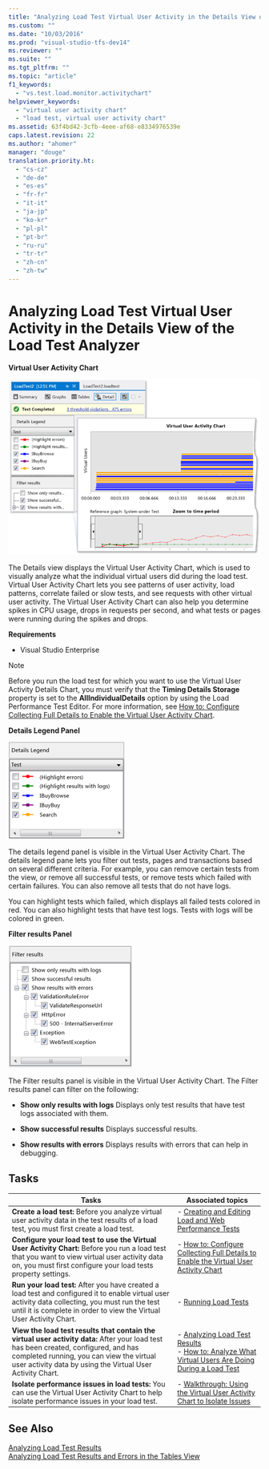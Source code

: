 ```yaml
---
title: "Analyzing Load Test Virtual User Activity in the Details View of the Load Test Analyzer | hehe"
ms.custom: ""
ms.date: "10/03/2016"
ms.prod: "visual-studio-tfs-dev14"
ms.reviewer: ""
ms.suite: ""
ms.tgt_pltfrm: ""
ms.topic: "article"
f1_keywords: 
  - "vs.test.load.monitor.activitychart"
helpviewer_keywords: 
  - "virtual user activity chart"
  - "load test, virtual user activity chart"
ms.assetid: 63f4bd42-3cfb-4eee-af68-e8334976539e
caps.latest.revision: 22
ms.author: "ahomer"
manager: "douge"
translation.priority.ht: 
  - "cs-cz"
  - "de-de"
  - "es-es"
  - "fr-fr"
  - "it-it"
  - "ja-jp"
  - "ko-kr"
  - "pl-pl"
  - "pt-br"
  - "ru-ru"
  - "tr-tr"
  - "zh-cn"
  - "zh-tw"
---
```

# Analyzing Load Test Virtual User Activity in the Details View of the Load Test Analyzer
**Virtual User Activity Chart**  
  
 ![Virtual User Activity Chart](../test/media/virtual_actchart.png "Virtual_ActChart")  
  
 The Details view displays the Virtual User Activity Chart, which is used to visually analyze what the individual virtual users did during the load test. Virtual User Activity Chart lets you see patterns of user activity, load patterns, correlate failed or slow tests, and see requests with other virtual user activity. The Virtual User Activity Chart can also help you determine spikes in CPU usage, drops in requests per second, and what tests or pages were running during the spikes and drops.  
  
 **Requirements**  
  
-   Visual Studio Enterprise  
  
> [!NOTE]
>  Before you run the load test for which you want to use the Virtual User Activity Details Chart, you must verify that the **Timing Details Storage** property is set to the **AllIndividualDetails** option by using the Load Performance Test Editor. For more information, see [How to: Configure Collecting Full Details to Enable the Virtual User Activity Chart](../test/cb22e43b-af4d-4e09-9389-3c3fa00786f7.md).  
  
 **Details Legend Panel**  
  
 ![Details legend panel](../test/media/ltest_detailslegend.png "LTest_DetailsLegend")  
  
 The details legend panel is visible in the Virtual User Activity Chart. The details legend pane lets you filter out tests, pages and transactions based on several different criteria. For example, you can remove certain tests from the view, or remove all successful tests, or remove tests which failed with certain failures. You can also remove all tests that do not have logs.  
  
 You can highlight tests which failed, which displays all failed tests colored in red. You can also highlight tests that have test logs. Tests with logs will be colored in green.  
  
 **Filter results Panel**  
  
 ![Filter results panel](../test/media/ltest_filterresults.png "LTest_FilterResults")  
  
 The Filter results panel is visible in the Virtual User Activity Chart. The Filter results panel can filter on the following:  
  
-   **Show only results with logs** Displays only test results that have test logs associated with them.  
  
-   **Show successful results** Displays successful results.  
  
-   **Show results with errors** Displays results with errors that can help in debugging.  
  
## Tasks  
  
|Tasks|Associated topics|  
|-----------|-----------------------|  
|**Create a load test:** Before you analyze virtual user activity data in the test results of a load test, you must first create a load test.|-   [Creating and Editing Load and Web Performance Tests](http://msdn.microsoft.com/en-us/a3e3e7e6-46fc-45b1-b999-f461773f071b)|  
|**Configure your load test to use the Virtual User Activity Chart:** Before you run a load test that you want to view virtual user activity data on, you must first configure your load tests property settings.|-   [How to: Configure Collecting Full Details to Enable the Virtual User Activity Chart](../test/cb22e43b-af4d-4e09-9389-3c3fa00786f7.md)|  
|**Run your load test:** After you have created a load test and configured it to enable virtual user activity data collecting, you must run the test until it is complete in order to view the Virtual User Activity Chart.|-   [Running Load Tests](../test_notintoc/running-load-tests.md)|  
|**View the load test results that contain the virtual user activity data:** After your load test has been created, configured, and has completed running, you can view the virtual user activity data by using the Virtual User Activity Chart.|-   [Analyzing Load Test Results](../test/analyzing-load-test-results-using-the-load-test-analyzer.md)<br />-   [How to: Analyze What Virtual Users Are Doing During a Load Test](../test/8bda19b3-91c1-4daf-b6c7-09108bddadff.md)|  
|**Isolate performance issues in load tests:** You can use the Virtual User Activity Chart to help isolate performance issues in your load test.|-   [Walkthrough: Using the Virtual User Activity Chart to Isolate Issues](../test/walkthrough--using-the-virtual-user-activity-chart-to-isolate-issues.md)|  
  
## See Also  
 [Analyzing Load Test Results](../test/analyzing-load-test-results-using-the-load-test-analyzer.md)   
 [Analyzing Load Test Results and Errors in the Tables View](../test/0a84bda3-6051-45eb-9c7f-d57419e1f97d.md)